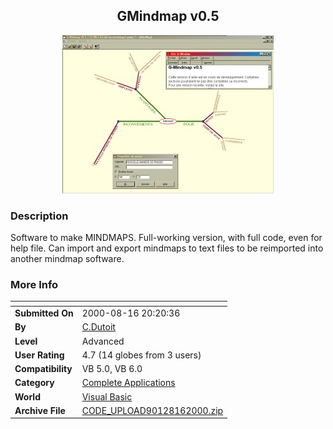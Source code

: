 ﻿<div align="center">

## GMindmap v0\.5

<img src="PIC20008161427303241.jpg">
</div>

### Description

Software to make MINDMAPS. Full-working version, with full code, even for help file. Can import and export mindmaps to text files to be reimported into another mindmap software.
 
### More Info
 


<span>             |<span>
---                |---
**Submitted On**   |2000-08-16 20:20:36
**By**             |[C\.Dutoit](https://github.com/Planet-Source-Code/PSCIndex/blob/master/ByAuthor/c-dutoit.md)
**Level**          |Advanced
**User Rating**    |4.7 (14 globes from 3 users)
**Compatibility**  |VB 5\.0, VB 6\.0
**Category**       |[Complete Applications](https://github.com/Planet-Source-Code/PSCIndex/blob/master/ByCategory/complete-applications__1-27.md)
**World**          |[Visual Basic](https://github.com/Planet-Source-Code/PSCIndex/blob/master/ByWorld/visual-basic.md)
**Archive File**   |[CODE\_UPLOAD90128162000\.zip](https://github.com/Planet-Source-Code/c-dutoit-gmindmap-v0-5__1-10729/archive/master.zip)








